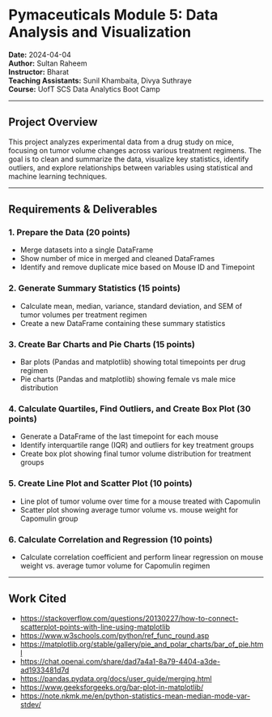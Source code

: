 # Pymaceuticals Module 5: Data Analysis and Visualization

**Date:** 2024-04-04  
**Author:** Sultan Raheem  
**Instructor:** Bharat  
**Teaching Assistants:** Sunil Khambaita, Divya Suthraye  
**Course:** UofT SCS Data Analytics Boot Camp

---

## Project Overview

This project analyzes experimental data from a drug study on mice, focusing on tumor volume changes across various treatment regimens. The goal is to clean and summarize the data, visualize key statistics, identify outliers, and explore relationships between variables using statistical and machine learning techniques.

---

## Requirements & Deliverables

### 1. Prepare the Data (20 points)
- Merge datasets into a single DataFrame  
- Show number of mice in merged and cleaned DataFrames  
- Identify and remove duplicate mice based on Mouse ID and Timepoint  

### 2. Generate Summary Statistics (15 points)
- Calculate mean, median, variance, standard deviation, and SEM of tumor volumes per treatment regimen  
- Create a new DataFrame containing these summary statistics  

### 3. Create Bar Charts and Pie Charts (15 points)
- Bar plots (Pandas and matplotlib) showing total timepoints per drug regimen  
- Pie charts (Pandas and matplotlib) showing female vs male mice distribution  

### 4. Calculate Quartiles, Find Outliers, and Create Box Plot (30 points)
- Generate a DataFrame of the last timepoint for each mouse  
- Identify interquartile range (IQR) and outliers for key treatment groups  
- Create box plot showing final tumor volume distribution for treatment groups  

### 5. Create Line Plot and Scatter Plot (10 points)
- Line plot of tumor volume over time for a mouse treated with Capomulin  
- Scatter plot showing average tumor volume vs. mouse weight for Capomulin group  

### 6. Calculate Correlation and Regression (10 points)
- Calculate correlation coefficient and perform linear regression on mouse weight vs. average tumor volume for Capomulin regimen  

---

## Work Cited

- https://stackoverflow.com/questions/20130227/how-to-connect-scatterplot-points-with-line-using-matplotlib  
- https://www.w3schools.com/python/ref_func_round.asp  
- https://matplotlib.org/stable/gallery/pie_and_polar_charts/bar_of_pie.html  
- https://chat.openai.com/share/dad7a4a1-8a79-4404-a3de-ad1933481d7d  
- https://pandas.pydata.org/docs/user_guide/merging.html  
- https://www.geeksforgeeks.org/bar-plot-in-matplotlib/  
- https://note.nkmk.me/en/python-statistics-mean-median-mode-var-stdev/  
